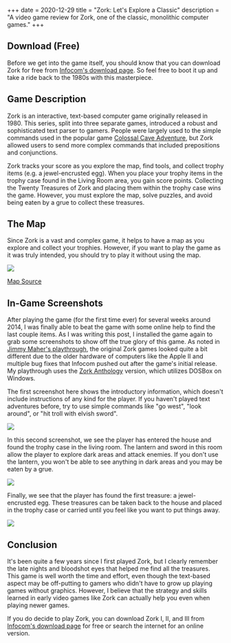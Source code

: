 +++
date = 2020-12-29
title = "Zork: Let's Explore a Classic"
description = "A video game review for Zork, one of the classic, monolithic computer games."
+++

## Download (Free)

Before we get into the game itself, you should know that you can download Zork for free
from [Infocom's download page](http://infocom-if.org/downloads/downloads.html). So feel free to boot it up and take a
ride back to the 1980s with this masterpiece.

## Game Description

Zork is an interactive, text-based computer game originally released in 1980. This series, split into three separate
games, introduced a robust and sophisticated text parser to gamers. People were largely used to the simple commands used
in the popular game [Colossal Cave Adventure](https://en.wikipedia.org/wiki/Colossal_Cave_Adventure), but Zork allowed
users to send more complex commands that included prepositions and conjunctions.

Zork tracks your score as you explore the map, find tools, and collect trophy items (e.g. a jewel-encrusted egg). When
you place your trophy items in the trophy case found in the Living Room area, you gain score points. Collecting the
Twenty Treasures of Zork and placing them within the trophy case wins the game. However, you must explore the map, solve
puzzles, and avoid being eaten by a grue to collect these treasures.

## The Map

Since Zork is a vast and complex game, it helps to have a map as you explore and collect your trophies. However, if you
want to play the game as it was truly intended, you should try to play it without using the map.

![](https://img.cleberg.io/blog/023-zork/zork_map.png)

[Map Source](https://www.filfre.net/2012/01/exploring-zork-part-1/)

## In-Game Screenshots

After playing the game (for the first time ever) for several weeks around 2014, I was finally able to beat the game with
some online help to find the last couple items. As I was writing this post, I installed the game again to grab some
screenshots to show off the true glory of this game. As noted
in [Jimmy Maher's playthrough](https://www.filfre.net/2012/01/exploring-zork-part-1/), the original Zork games looked
quite a bit different due to the older hardware of computers like the Apple II and multiple bug fixes that Infocom
pushed out after the game's initial release. My playthrough uses
the [Zork Anthology](https://store.steampowered.com/app/570580/Zork_Anthology/) version, which utilizes DOSBox on
Windows.

The first screenshot here shows the introductory information, which doesn't include instructions of any kind for the
player. If you haven't played text adventures before, try to use simple commands like "go west", "look around", or "hit
troll with elvish sword".

![](https://img.cleberg.io/blog/023-zork/zork_01.png)

In this second screenshot, we see the player has entered the house and found the trophy case in the living room. The
lantern and sword in this room allow the player to explore dark areas and attack enemies. If you don't use the lantern,
you won't be able to see anything in dark areas and you may be eaten by a grue.

![](https://img.cleberg.io/blog/023-zork/zork_02.png)

Finally, we see that the player has found the first treasure: a jewel-encrusted egg. These treasures can be taken back
to the house and placed in the trophy case or carried until you feel like you want to put things away.

![](https://img.cleberg.io/blog/023-zork/zork_03.png)

## Conclusion

It's been quite a few years since I first played Zork, but I clearly remember the late nights and bloodshot eyes that
helped me find all the treasures. This game is well worth the time and effort, even though the text-based aspect may be
off-putting to gamers who didn't have to grow up playing games without graphics. However, I believe that the strategy
and skills learned in early video games like Zork can actually help you even when playing newer games.

If you do decide to play Zork, you can download Zork I, II, and III
from [Infocom's download page](http://infocom-if.org/downloads/downloads.html) for free or search the internet for an
online version.
